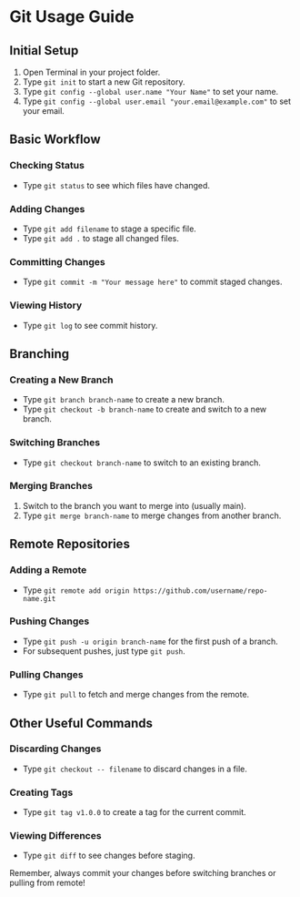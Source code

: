 # Git Usage Guide

## Initial Setup

1. Open Terminal in your project folder.
2. Type `git init` to start a new Git repository.
3. Type `git config --global user.name "Your Name"` to set your name.
4. Type `git config --global user.email "your.email@example.com"` to set your email.

## Basic Workflow

### Checking Status
- Type `git status` to see which files have changed.

### Adding Changes
- Type `git add filename` to stage a specific file.
- Type `git add .` to stage all changed files.

### Committing Changes
- Type `git commit -m "Your message here"` to commit staged changes.

### Viewing History
- Type `git log` to see commit history.

## Branching

### Creating a New Branch
- Type `git branch branch-name` to create a new branch.
- Type `git checkout -b branch-name` to create and switch to a new branch.

### Switching Branches
- Type `git checkout branch-name` to switch to an existing branch.

### Merging Branches
1. Switch to the branch you want to merge into (usually main).
2. Type `git merge branch-name` to merge changes from another branch.

## Remote Repositories

### Adding a Remote
- Type `git remote add origin https://github.com/username/repo-name.git`

### Pushing Changes
- Type `git push -u origin branch-name` for the first push of a branch.
- For subsequent pushes, just type `git push`.

### Pulling Changes
- Type `git pull` to fetch and merge changes from the remote.

## Other Useful Commands

### Discarding Changes
- Type `git checkout -- filename` to discard changes in a file.

### Creating Tags
- Type `git tag v1.0.0` to create a tag for the current commit.

### Viewing Differences
- Type `git diff` to see changes before staging.

Remember, always commit your changes before switching branches or pulling from remote!